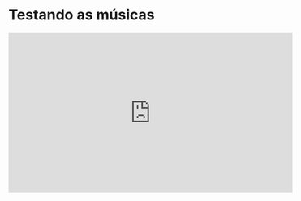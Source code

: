 # Testando as músicas
<iframe width="560" height="315" src="https://www.youtube.com/embed/5HsTGE-tl4o" title="YouTube video player" frameborder="0" allow="accelerometer; autoplay; clipboard-write; encrypted-media; gyroscope; picture-in-picture" allowfullscreen></iframe>